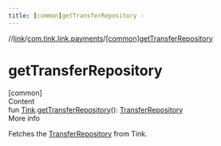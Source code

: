 ```yaml
---
title: [common]getTransferRepository -
---
```

//[link](../index.md)/[com.tink.link.payments](index.md)/[[common]getTransferRepository]([common]get-transfer-repository.md)



# getTransferRepository  
[common]  
Content  
fun [Tink](../com.tink.core/[common]-tink/index.md).[getTransferRepository]([common]get-transfer-repository.md)(): [TransferRepository]([common]-transfer-repository/index.md)  
More info  


Fetches the [TransferRepository]([common]-transfer-repository/index.md) from Tink.

  



